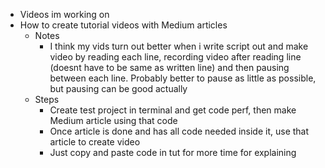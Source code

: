   * Videos im working on
  * How to create tutorial videos with Medium articles
    * Notes
      * I think my vids turn out better when i write script out and make video by reading each line, recording video after reading line (doesnt have to be same as written line) and then pausing between each line. Probably better to pause as little as possible, but pausing can be good actually
    * Steps
      * Create test project in terminal and get code perf, then make Medium article using that code
      * Once article is done and has all code needed inside it, use that article to create video
      * Just copy and paste code in tut for more time for explaining